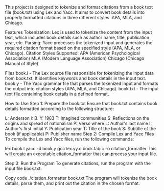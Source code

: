 This project is designed to tokenize and format citations from a book text file (book.txt) using Lex and Yacc. It aims to convert book details into properly formatted citations in three different styles: APA, MLA, and Chicago.

Features
Tokenization: Lex is used to tokenize the content from the input text, which includes book details such as author name, title, publication year, etc.
Parsing: Yacc processes the tokenized input and generates the required citation format based on the specified style (APA, MLA, or Chicago).
Citation Styles Supported:
APA (American Psychological Association)
MLA (Modern Language Association)
Chicago (Chicago Manual of Style)

Files
book.l - The Lex source file responsible for tokenizing the input data from book.txt. It identifies keywords and book details in the input text.
book.y - The Yacc grammar file that parses the tokenized input and formats the output into citation styles (APA, MLA, and Chicago).
book.txt - The input text file containing book details in a defined format.

How to Use
Step 1: Prepare the book.txt
Ensure that book.txt contains book details formatted according to the following structure:

L: Anderson
I: B.
Y: 1983
T: Imagined communities
S: Reflections on the origins and spread of nationalism
P: Verso
where
L: Author's last name
I: Author's first initial
Y: Publication year
T: Title of the book
S: Subtitle of the book (if applicable)
P: Publisher name
Step 2: Compile Lex and Yacc Files
To compile the Lex and Yacc files, run the following commands:

lex book.l
yacc -d book.y
gcc lex.yy.c book.tab.c -o citation_formatter
This will create an executable citation_formatter that can process your input file.

Step 3: Run the Program
To generate citations, run the program with the input file book.txt:

Copy code
./citation_formatter book.txt
The program will tokenize the book details, parse them, and print out the citation in the chosen format.

